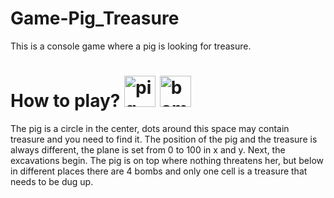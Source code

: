 # Game-Pig_Treasure
This is a console game where a pig is looking for treasure.
# How to play? <img src="https://cdn-icons-png.freepik.com/512/375/375059.png" title="pig" height="50"> <img src="https://cdn.icon-icons.com/icons2/1465/PNG/512/409bomb_100833.png" title="bomb" height="50">
The pig is a circle in the center, dots around this space may contain treasure and you need to find it. The position of the pig and the treasure is always different, the plane is set from 0 to 100 in x and y.  Next, the excavations begin. The pig is on top where nothing threatens her, but below in different places there are 4 bombs and only one cell is a treasure that needs to be dug up.
